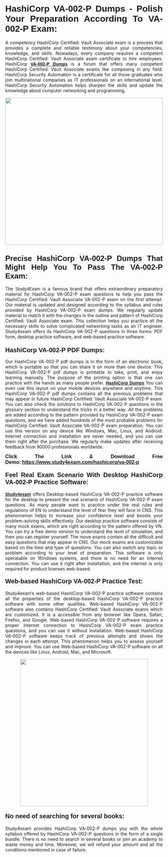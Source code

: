 <h1 style="text-align: justify;"><strong><span style="font-family:Lucida Sans Unicode,Lucida Grande,sans-serif;">HashiCorp VA-002-P Dumps - Polish Your Preparation According To VA-002-P Exam:</span></strong></h1>

<p style="text-align: justify;">A competency HashiCorp Certified: Vault Associate exam is a process that provides a complete and reliable testimony about your competencies, knowledge, and skills. Nowadays, every company requires a competent HashiCorp Certified: Vault Associate exam certificate to hire employees. HashiCorp <a href="https://www.study4exam.com/hashicorp/va-002-p-valid-dumps"><span style="font-family:Verdana,Geneva,sans-serif;"><strong>VA-002-P Dumps</strong></span></a> is a forum that offers many competent HashiCorp Certified: Vault Associate exams like composing in any field. HashiCorp Security Automation is a certificate for all those graduates who join multinational companies as IT professionals on an international level. HashiCorp Security Automation helps sharpen the skills and update the knowledge about computer networking and programming.</p>

<p style="text-align: justify;"><a href="https://www.study4exam.com/hashicorp/va-002-p"><img alt="" src="https://www.thequestionanswers.com/wp-content/uploads/2022/06/S4E-Cert-Exams-Questions-Banner.webp" style="width: 100%; height: 470px;" /></a></p>

<h2 style="text-align: justify;"><span style="font-family:Lucida Sans Unicode,Lucida Grande,sans-serif;"><strong><span style="font-size:24px;">Precise HashiCorp VA-002-P Dumps That Might Help You To Pass The VA-002-P Exam:</span></strong></span></h2>

<p style="text-align: justify;">The <span style="font-family:Lucida Sans Unicode,Lucida Grande,sans-serif;">Study4Exam</span> is a famous brand that offers extraordinary preparatory material for HashiCorp VA-002-P exam questions to help you pass the HashiCorp Certified: Vault Associate VA-002-P exam on the first attempt. Our material is updated and designed according to the syllabus and rules provided by HashiCorp VA-002-P exam dumps. We regularly update material to match it with the changes in the outline and pattern of HashiCorp Certified: Vault Associate exam. This collection helps you practice all the necessary skills to solve complicated networking tasks as an IT engineer. Study4exam offers its HashiCorp VA-002-P questions in three forms: PDF form, desktop practice software, and web-based practice software. </p>

<h3 style="text-align: justify;"><strong><span style="font-size:20px;"><span style="font-family:Lucida Sans Unicode,Lucida Grande,sans-serif;">HashiCorp VA-002-P PDF Dumps:</span></span></strong></h3>

<p style="text-align: justify;">Our HashiCorp VA-002-P pdf dumps is in the form of an electronic book, which is portable so that you can share it on more than one device. This HashiCorp VA-002-P pdf dumps is printable to take, print, and enjoy learning manually. The purpose of the printing option is that one can practice with the hands as many people prefer. <a href="https://www.study4exam.com/hashicorp-exams"><span style="font-family:Lucida Sans Unicode,Lucida Grande,sans-serif;"><strong>HashiCorp Dumps</strong></span></a> You can even use this layout on your mobile devices anywhere and anytime. This HashiCorp VA-002-P pdf dumps contains all the previous problems that may appear in future HashiCorp Certified: Vault Associate VA-002-P exam. You can also check the solutions to HashiCorp VA-002-P questions in the glossary section to understand the tricks in a better way. All the problems are added according to the pattern provided by HashiCorp VA-002-P exam questions, and we have added hundreds of the most probable problems for HashiCorp Certified: Vault Associate VA-002-P exam preparation. You can use this version on any device like Windows, Mac, Linux, and Android. Internet connection and installation are never needed, and you can use them right after the purchase. We regularly make updates after receiving feedback from 90000 professionals worldwide.</p>

<p style="text-align: justify;"><span style="font-family:Lucida Sans Unicode,Lucida Grande,sans-serif;"><strong><span style="font-size:16px;">Click The Link & Download Free Demo:</span></strong></span> <strong><span style="font-family:Lucida Sans Unicode,Lucida Grande,sans-serif;"><span style="font-size:16px;"><a href="https://www.study4exam.com/hashicorp/va-002-p">https://www.study4exam.com/hashicorp/va-002-p</a></span></span></strong></p>

<h4 style="text-align: justify;"><strong><span style="font-family:Lucida Sans Unicode,Lucida Grande,sans-serif;"><span style="font-size:20px;">Feel Real Exam Scenario With Desktop HashiCorp VA-002-P Practice Software:</span></span></strong></h4>

<p style="text-align: justify;"><a href="https://www.study4exam.com/"><span style="font-family:Verdana,Geneva,sans-serif;"><strong>Study4exam</strong></span></a> offers Desktop-based HashiCorp VA-002-P practice software for the desktop to present the real scenario of HashiCorp VA-002-P exam questions. As many people want to practice under the real rules and regulations of EN to understand the level of fear they will face in CNS. This phenomenon helps to increase your confidence level and boosts your problem-solving skills effectively. Our desktop practice software consists of many mock exams, which are right according to the pattern offered by VN. You can try a free demo version to understand the level of simulation, and then you can register yourself. The move exams contain all the difficult and easy questions that may appear in CNS. Our mock exams are customizable based on the time and type of questions. You can also switch any topic or problem according to your level of preparation. This software is only operatable on Windows systems, and there is no need for an internet connection. You can use it right after installation, and the internet is only required for product licenses web-based. </p>

<h4 style="text-align: justify;"><span style="font-family:Lucida Sans Unicode,Lucida Grande,sans-serif;"><strong><span style="font-size:20px;">Web-based HashiCorp VA-002-P Practice Test:</span></strong></span></h4>

<p style="text-align: justify;">Study4exam’s web-based HashiCorp VA-002-P practice software contains all the properties of the desktop-based HashiCorp VA-002-P practice software with some other qualities. Web-based HashiCorp VA-002-P software also contains HashiCorp Certified: Vault Associate exams which are customized. It is a accessible from any browser like Opera, Safari, Firefox, and Google. Web-based HashiCorp VA-002-P software requires a proper internet connection to HashiCorp VA-002-P exam practice questions, and you can use it without installation. Web-based HashiCorp VA-002-P software keeps track of previous attempts and shows the changes in each attempt. This phenomenon helps you to assess yourself and improve. You can use Web-based HashiCorp VA-002-P software on all the devices like Linux, Android, Mac, and Microsoft.</p>

<p style="text-align: center;"><a href="https://www.study4exam.com/hashicorp/va-002-p"><img alt="" src="https://www.thequestionanswers.com/wp-content/uploads/2022/06/S4E-Cert-Exams-Questions-Discount-Banner.webp" style="width: 90%; height: 470px;" /></a></p>

<h4 style="text-align: justify;"><span style="font-family:Lucida Sans Unicode,Lucida Grande,sans-serif;"><strong><span style="font-size:20px;">No need of searching for several books:</span></strong></span></h4>

<p style="text-align: justify;">Study4exam provides HashiCorp VA-002-P dumps you with the whole syllabus offered by HashiCorp VA-002-P questions in the form of a single bundle. There is no need to search in several books or join an academy to waste money and time. Moreover, we will refund your amount and all the conditions mentioned in case of failure.</p>
